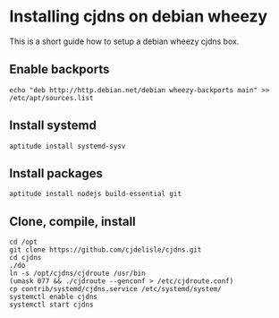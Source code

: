 # Installing cjdns on debian wheezy

This is a short guide how to setup a debian wheezy cjdns box.

## Enable backports

	echo "deb http://http.debian.net/debian wheezy-backports main" >> /etc/apt/sources.list

## Install systemd

	aptitude install systemd-sysv

## Install packages

	aptitude install nodejs build-essential git

## Clone, compile, install

	cd /opt
	git clone https://github.com/cjdelisle/cjdns.git
	cd cjdns
	./do
	ln -s /opt/cjdns/cjdroute /usr/bin
	(umask 077 && ./cjdroute --genconf > /etc/cjdroute.conf)
	cp contrib/systemd/cjdns.service /etc/systemd/system/
	systemctl enable cjdns
	systemctl start cjdns

